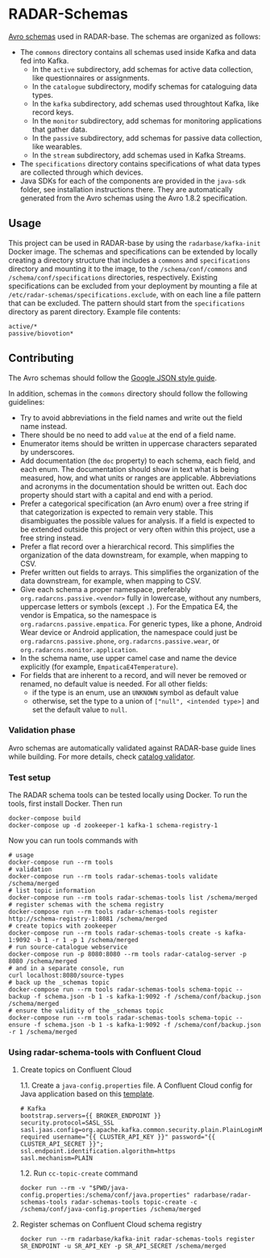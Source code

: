 # RADAR-Schemas

[Avro schemas](https://avro.apache.org/docs/1.9.2/spec.html) used in RADAR-base. The schemas are organized as follows:

- The `commons` directory contains all schemas used inside Kafka and data fed into Kafka.
  - In the `active` subdirectory, add schemas for active data collection, like questionnaires or assignments.
  - In the `catalogue` subdirectory, modify schemas for cataloguing data types.
  - In the `kafka` subdirectory, add schemas used throughtout Kafka, like record keys.
  - In the `monitor` subdirectory, add schemas for monitoring applications that gather data.
  - In the `passive` subdirectory, add schemas for passive data collection, like wearables.
  - In the `stream` subdirectory, add schemas used in Kafka Streams.
- The `specifications` directory contains specifications of what data types are collected through which devices.
- Java SDKs for each of the components are provided in the `java-sdk` folder, see installation instructions there. They are automatically generated from the Avro schemas using the Avro 1.8.2 specification.

## Usage

This project can be used in RADAR-base by using the `radarbase/kafka-init` Docker image. The schemas and specifications can be extended by locally creating a directory structure that includes a `commons` and `specifications` directory and mounting it to the image, to the `/schema/conf/commons` and `/schema/conf/specifications` directories, respectively. Existing specifications can be excluded from your deployment by mounting a file at `/etc/radar-schemas/specifications.exclude`, with on each line a file pattern that can be excluded. The pattern should start from the `specifications` directory as parent directory. Example file contents:
```
active/*
passive/biovotion*
```

## Contributing

The Avro schemas should follow the [Google JSON style guide](https://google.github.io/styleguide/jsoncstyleguide.xml).

In addition, schemas in the `commons` directory should follow the following guidelines:

- Try to avoid abbreviations in the field names and write out the field name instead.
- There should be no need to add `value` at the end of a field name.
- Enumerator items should be written in uppercase characters separated by underscores.
- Add documentation (the `doc` property) to each schema, each field, and each enum. The documentation should show in text what is being measured, how, and what units or ranges are applicable. Abbreviations and acronyms in the documentation should be written out. Each doc property should start with a capital and end with a period.
- Prefer a categorical specification (an Avro enum) over a free string if that categorization is expected to remain very stable. This disambiguates the possible values for analysis. If a field is expected to be extended outside this project or very often within this project, use a free string instead.
- Prefer a flat record over a hierarchical record. This simplifies the organization of the data downstream, for example, when mapping to CSV.
- Prefer written out fields to arrays. This simplifies the organization of the data downstream, for example, when mapping to CSV.
- Give each schema a proper namespace, preferably `org.radarcns.passive.<vendor>` fully in lowercase, without any numbers, uppercase letters or symbols (except `.`). For the Empatica E4, the vendor is Empatica, so the namespace is `org.radarcns.passive.empatica`. For generic types, like a phone, Android Wear device or Android application, the namespace could just be `org.radarcns.passive.phone`, `org.radarcns.passive.wear`, or `org.radarcns.monitor.application`.
- In the schema name, use upper camel case and name the device explicitly (for example, `EmpaticaE4Temperature`).
- For fields that are inherent to a record, and will never be removed or renamed, no default value is needed. For all other fields:
  - if the type is an enum, use an `UNKNOWN` symbol as default value
  - otherwise, set the type to a union of `["null", <intended type>]` and set the default value to `null`.

### Validation phase

Avro schemas are automatically validated against RADAR-base guide lines while building. For more details, check [catalog validator](java-sdk/radar-schemas-tools).

### Test setup

The RADAR schema tools can be tested locally using Docker. To run the tools, first install Docker. Then run

```shell
docker-compose build
docker-compose up -d zookeeper-1 kafka-1 schema-registry-1
```
Now you can run tools commands with
```shell
# usage
docker-compose run --rm tools
# validation
docker-compose run --rm tools radar-schemas-tools validate /schema/merged
# list topic information
docker-compose run --rm tools radar-schemas-tools list /schema/merged
# register schemas with the schema registry
docker-compose run --rm tools radar-schemas-tools register http://schema-registry-1:8081 /schema/merged
# create topics with zookeeper
docker-compose run --rm tools radar-schemas-tools create -s kafka-1:9092 -b 1 -r 1 -p 1 /schema/merged
# run source-catalogue webservice
docker-compose run -p 8080:8080 --rm tools radar-catalog-server -p 8080 /schema/merged
# and in a separate console, run
curl localhost:8080/source-types
# back up the _schemas topic
docker-compose run --rm tools radar-schemas-tools schema-topic --backup -f schema.json -b 1 -s kafka-1:9092 -f /schema/conf/backup.json /schema/merged
# ensure the validity of the _schemas topic
docker-compose run --rm tools radar-schemas-tools schema-topic --ensure -f schema.json -b 1 -s kafka-1:9092 -f /schema/conf/backup.json -r 1 /schema/merged
```

### Using radar-schema-tools with Confluent Cloud

1. Create topics on Confluent Cloud 

    1.1. Create a `java-config.properties` file. A Confluent Cloud config for Java application based on this [template](https://github.com/confluentinc/configuration-templates/blob/master/clients/cloud/java-sr.config).

    ```properties
    # Kafka
    bootstrap.servers={{ BROKER_ENDPOINT }}
    security.protocol=SASL_SSL
    sasl.jaas.config=org.apache.kafka.common.security.plain.PlainLoginModule required username="{{ CLUSTER_API_KEY }}" password="{{ CLUSTER_API_SECRET }}";
    ssl.endpoint.identification.algorithm=https
    sasl.mechanism=PLAIN
    ```
    1.2. Run `cc-topic-create` command

    ```
    docker run --rm -v "$PWD/java-config.properties:/schema/conf/java.properties" radarbase/radar-schemas-tools radar-schemas-tools topic-create -c /schema/conf/java-config.properties /schema/merged
    ```
        
2. Register schemas on Confluent Cloud schema registry

    ```
    docker run --rm radarbase/kafka-init radar-schemas-tools register SR_ENDPOINT -u SR_API_KEY -p SR_API_SECRET /schema/merged
    ```
